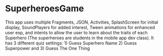 # SuperheroesGame
This app uses multiple Fragments, JSON, Activities, SplashScreen for initial display, SoundPlayers for added interest, Tween animations for enhanced user exp, and intents to allow the user to learn about the traits of each Superhero (The superheroes are students in the mobile app dev class). It has 3 different quiz settings: 1) Guess Superhero Name 2) Guess Superpower and 3) Guess The One Thing
